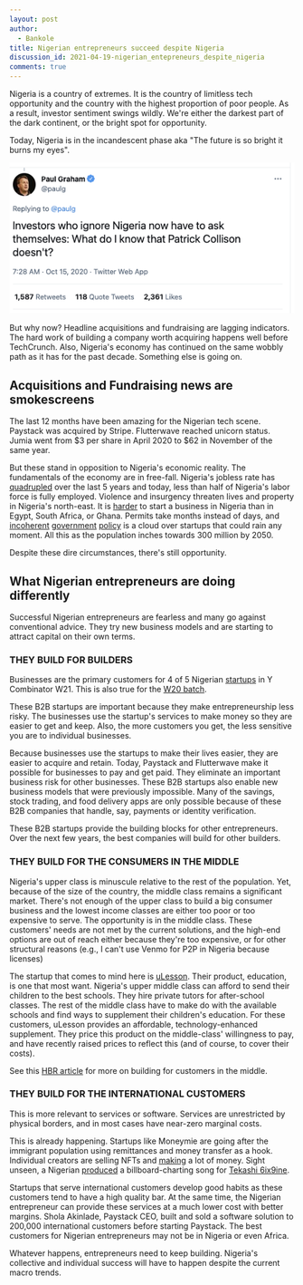 ```yaml
---
layout: post
author:
  - Bankole
title: Nigerian entrepreneurs succeed despite Nigeria
discussion_id: 2021-04-19-nigerian_entepreneurs_despite_nigeria
comments: true
---
```


Nigeria is a country of extremes. It is the country of limitless tech
opportunity and the country with the highest proportion of poor people. As a
result, investor sentiment swings wildly. We're either the darkest part of the
dark continent, or the bright spot for opportunity.

Today, Nigeria is in the incandescent phase aka "The future is so bright it
burns my eyes".

![African entrepreneurs](/uploads/2021/04/image-1.png)

But why now? Headline acquisitions and fundraising are lagging indicators. The
hard work of building a company worth acquiring happens well before TechCrunch.
Also, Nigeria's economy has continued on the same wobbly path as it has for the
past decade. Something else is going on.

## Acquisitions and Fundraising news are smokescreens

The last 12 months have been amazing for the Nigerian tech scene. Paystack was
acquired by Stripe. Flutterwave reached unicorn status. Jumia went from $3 per
share in April 2020 to $62 in November of the same year.

But these stand in opposition to Nigeria's economic reality. The fundamentals of
the economy are in free-fall. Nigeria's jobless rate
has [quadrupled]("https://www.bloomberg.com/news/articles/2021-03-15/nigeria-unemployment-rate-rises-to-second-highest-on-global-list") over
the last 5 years and today, less than half of Nigeria's labor force is fully
employed. Violence and insurgency threaten lives and property in Nigeria's
north-east. It is [harder]("https://www.doingbusiness.org/en/rankings") to
start a business in Nigeria than in Egypt, South Africa, or Ghana. Permits take
months instead of days,
and [incoherent]("https://nairametrics.com/2021/04/09/sec-declares-chaka-bamboo-risevest-and-trove-illegal-trading-platforms/") [government]("https://techpoint.africa/2020/08/11/lagos-ride-hailing-regulations-august/") [policy]("https://techpoint.africa/2020/12/10/why-you-can-no-longer-buy-or-register-new-sim-cards-in-nigeria-for-now/") is
a cloud over startups that could rain any moment. All this as the population
inches towards 300 million by 2050.

Despite these dire circumstances, there's still opportunity.

## What Nigerian entrepreneurs are doing differently

Successful Nigerian entrepreneurs are fearless and many go against conventional
advice. They try new business models and are starting to attract capital on
their own terms.

### THEY BUILD FOR BUILDERS

Businesses are the primary customers for 4 of 5
Nigerian [startups]("https://techpoint.africa/2021/03/23/y-combinator-w21-demo-day/") in
Y Combinator W21. This is also true for the [W20
batch]("https://www.benjamindada.com/five-nigerian-startups-yc-winter-2020/").

These B2B startups are important because they make entrepreneurship less risky.
The businesses use the startup's services to make money so they are easier to
get and keep. Also, the more customers you get, the less sensitive you are to
individual businesses.

Because businesses use the startups to make their lives easier, they are easier
to acquire and retain. Today, Paystack and Flutterwave make it possible for
businesses to pay and get paid. They eliminate an important business risk for
other businesses. These B2B startups also enable new business models that were
previously impossible. Many of the savings, stock trading, and food delivery
apps are only possible because of these B2B companies that handle, say, payments
or identity verification.

These B2B startups provide the building blocks for other entrepreneurs. Over the
next few years, the best companies will build for other builders.

### THEY BUILD FOR THE CONSUMERS IN THE MIDDLE

Nigeria's upper class is minuscule relative to the rest of the population. Yet,
because of the size of the country, the middle class remains a significant
market. There's not enough of the upper class to build a big consumer business
and the lowest income classes are either too poor or too expensive to serve. The
opportunity is in the middle class. These customers' needs are not met by the
current solutions, and the high-end options are out of reach either because
they're too expensive, or for other structural reasons (e.g., I can't use Venmo
for P2P in Nigeria because licenses)

The startup that comes to mind here
is [uLesson](http://www.afrobility.com/uLesson). Their product, education, is one
that most want. Nigeria's upper middle class can afford to send their children
to the best schools. They hire private tutors for after-school classes. The rest
of the middle class have to make do with the available schools and find ways to
supplement their children's education. For these customers, uLesson provides an
affordable, technology-enhanced supplement. They price this product on the
middle-class' willingness to pay, and have recently raised prices to reflect
this (and of course, to cover their costs).

See this [HBR
article]("https://hbr.org/2011/01/new-business-models-in-emerging-markets") for
more on building for customers in the middle.

### THEY BUILD FOR THE INTERNATIONAL CUSTOMERS

This is more relevant to services or software. Services are unrestricted by
physical borders, and in most cases have near-zero marginal costs.

This is already happening. Startups like Moneymie are going after the immigrant
population using remittances and money transfer as a hook. Individual creators
are selling NFTs
and [making]("https://www.coindesk.com/the-nft-craze-is-helping-nigerian-artists-go-global") a
lot of money. Sight unseen, a
Nigerian [produced]("https://www.pulse.ng/entertainment/music/ransom-beatz-tells-pulse-about-working-with-tekashi-6ix9ine-ramoon-runtown-dizzie/x53ncw9") a
billboard-charting song for [Tekashi
6ix9ine]("https://en.wikipedia.org/wiki/6ix9ine").

Startups that serve international customers develop good habits as these
customers tend to have a high quality bar. At the same time, the Nigerian
entrepreneur can provide these services at a much lower cost with better
margins. Shola Akinlade, Paystack CEO, built and sold a software solution to
200,000 international customers before starting Paystack. The best customers for
Nigerian entrepreneurs may not be in Nigeria or even Africa.

Whatever happens, entrepreneurs need to keep building. Nigeria's collective and
individual success will have to happen despite the current macro trends.
